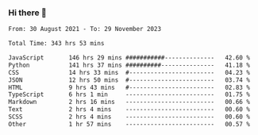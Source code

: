 ### Hi there 👋

<!--
**dominoto/dominoto** is a ✨ _special_ ✨ repository because its `README.md` (this file) appears on your GitHub profile.

Here are some ideas to get you started:

- 🔭 I’m currently working on ...
- 🌱 I’m currently learning ...
- 👯 I’m looking to collaborate on ...
- 🤔 I’m looking for help with ...
- 💬 Ask me about ...
- 📫 How to reach me: ...
- 😄 Pronouns: ...
- ⚡ Fun fact: ...
-->
<!--START_SECTION:waka-->

```txt
From: 30 August 2021 - To: 29 November 2023

Total Time: 343 hrs 53 mins

JavaScript       146 hrs 29 mins ###########--------------   42.60 %
Python           141 hrs 37 mins ##########---------------   41.18 %
CSS              14 hrs 33 mins  #------------------------   04.23 %
JSON             12 hrs 50 mins  #------------------------   03.74 %
HTML             9 hrs 43 mins   #------------------------   02.83 %
TypeScript       6 hrs 1 min     -------------------------   01.75 %
Markdown         2 hrs 16 mins   -------------------------   00.66 %
Text             2 hrs 4 mins    -------------------------   00.60 %
SCSS             2 hrs 4 mins    -------------------------   00.60 %
Other            1 hr 57 mins    -------------------------   00.57 %
```

<!--END_SECTION:waka-->
